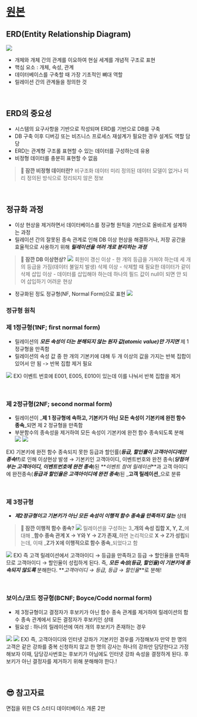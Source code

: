 # [원본](https://velog.io/@juijeong8324/DB-2)

## ERD(Entity Relationship Diagram)
![](https://velog.velcdn.com/images/juijeong8324/post/c63c37a4-b5b9-4748-bbaf-d03b63945636/image.png)
- 개체와 개체 간의 관계를 이요하여 현실 세계를 개념적 구조로 표현
- 핵심 요소 : 개체, 속성, 관계 
- 데이터베이스를 구축할 때 가장 기초적인 뼈대 역할
- 릴레이션 간의 관계들을 정의한 것 

<br>

## ERD의 중요성

- 시스템의 요구사항을 기반으로 작성되며 ERD를 기반으로 DB를 구축
- DB 구축 이후 디버깅 또는 비즈니스 프로세스 재설계가 필요한 경우 설계도 역할 담당
- ERD는 관계형 구조롤 표현할 수 있는 데이터를 구성하는데 유용
- 비정형 데이터를 충분히 표현할 수 없음 
> **🤔 잠깐 비정형 데이터란?**
비구조화 데이터
미리 정의된 데이터 모델이 없거나 미리 정의된 방식으로 정리되지 않은 정보

<br>

## 정규화 과정
-  이상 현상을 제거하면서 데이터베이스를 정규형 원칙을 기반으로 올바르게 설계하는 과정 
- 릴레이션 간의 잘못된 종속 관계로 인해 DB 이상 현상을 해결하거나, 저장 공간을 효율적으로 사용하기 위해 _**릴레이션을 여러 개로 분리하는 과정**_ 
> **🤔 잠깐 DB 이상현상?**
![](https://velog.velcdn.com/images/juijeong8324/post/34d01d3b-0aa9-42b5-b250-dccee6a417cb/image.png) 회원이 갱신 이상 - 한 개의 등급을 가져야 하는데 세 개의 등급을 가짐(데이터 불일치 발생)
삭제 이상 - 삭제할 때 필요한 데이터가 같이 삭제 
삽입 이상 - 데이터를 삽입해야 하는데 하나의 필드 값이 null이 되면 안 되어 삽입하기 어려운 현상  

- 정규화된 정도 정규형(NF, Normal Form)으로 표현 
![](https://velog.velcdn.com/images/juijeong8324/post/1f170424-5e28-4add-8db6-9f0f4a310368/image.png)

### 정규형 원칙
### 제 1정규형(1NF; first normal form)
- 릴레이션의 **_모든 속성이 더는 분해되지 않는 원자 값(atomic value)만 가지면_** 제 1 정규형을 만족함
- 릴레이션의 속성 값 중 한 개의 기본키에 대해 두 개 이상의 값을 가지는 반복 집합이 있어서 안 됨 -> 반복 집합 제거 필요

![](https://velog.velcdn.com/images/juijeong8324/post/75fec51e-8c15-4d05-9350-1ceec233b5e7/image.png)
EX) 이벤트 번호에 E001, E005, E010이 있는데 이를 나눠서 반복 집합을 제거 

<br>

### 제 2정규형(2NF; second normal form)
- 릴레이션이 _**제 1 정규형에 속하고, 기본키가 아닌 모든 속성이 기본키에 완전 함수 종속**_되면 제 2 정규형을 만족함
- 부분함수의 종속성을 제거하여 모든 속성이 기본키에 완전 함수 종속되도록 분해 
![](https://velog.velcdn.com/images/juijeong8324/post/e9522e7c-93ee-440a-90b7-1044e8b7ba60/image.png)
![](https://velog.velcdn.com/images/juijeong8324/post/da5674d9-6e77-4fae-a4d8-c55de87df885/image.png)

EX) 기본키에 완전 함수 종속되지 못한 등급과 할인률(**_등급, 할인률이 고객아이디에만 종속!!_**)로 인해 이상현상 발생 
→ 기본키인 고객아이디, 이벤트번호와 완전 종속(**_당첨여부는 고객아이디, 이벤트번호에 완전 종속_**)된 **_이벤트 참여 릴레이션_**과 고객 아이디에 완전종속(_**등급과 할인율은 고객아이디에 완전 종속**_)된 _**고객 릴레이션**_으로 분류

<br>

### 제 3정규형
- **_제2정규형이고 기본키가 아닌 모든 속성이 이행적 함수 종속을 만족하지 않는_** 상태 
> **🤔 잠깐 이행적 함수 종속?**
![](https://velog.velcdn.com/images/juijeong8324/post/43e01414-135a-471a-8506-1ed62fadcb83/image.png) 릴레이션을 구성하는 3_**개의 속성 집합 X, Y, Z**_에 대해 _**함수 종속 관계 X → Y와 Y → Z가 존재**_하면 논리적으로 **X → Z가
성립**되는데, 이때 _**Z가 X에 이행적으로 함수 종속**_되었다고 함

![](https://velog.velcdn.com/images/juijeong8324/post/c1b0002a-4f3c-4599-b2d3-ef369905dbb1/image.png)
EX) 즉 고객 릴레이션에서 고객아이디 → 등급을 만족하고 등급 → 할인율을 만족하므로 고객아이디 → 할인율이 성립하게 된다. 즉, _**모든 속성(등급, 할인율)이 기본키에 종속되지 않도록**_ 분해한다. 
**_고객아이디 → 등급, 등급 → 할인율_**로 분해! 

<br>

### 보이스/코드 정규형(BCNF; Boyce/Codd normal form)
- 제 3정규형이고 결정자가 후보키가 아닌 함수 종속 관계를 제거하여 릴레이션의 함수 종속 관계에서 모든 결정자가 후보키인 상태 
- 필요성 : 하나의 릴레이션에 여러 개의 후보키가 존재하는 경우 

![](https://velog.velcdn.com/images/juijeong8324/post/e9e1d529-92d6-4c76-9758-d8f372640845/image.png)
![](https://velog.velcdn.com/images/juijeong8324/post/3cca04e2-97d9-47df-9201-0982dcc384a7/image.png)
EX) 즉, 고객아이디와 인터넷 강좌가 기본키인 경우를 가정해보자 만약 한 명의 고객은 같은 강좌를 중복 신청하지 않고 한 명의 강사는 하나의 강좌만 담당한다고 가정해보자 이때, 담당강사번호는 후보키가 아님에도 인터넷 강좌 속성을 결정하게 된다. 후보키가 아닌 결정자를 제거하기 위해 분해해야 한다.!

<br>

## 😎 참고자료 
면접을 위한 CS 스터디
데이터베이스 개론 2판
